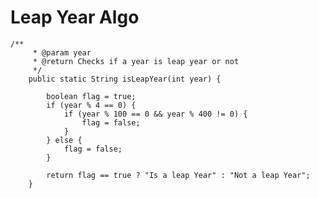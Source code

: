 # Leap Year Algo

    /**
         * @param year
         * @return Checks if a year is leap year or not
         */
        public static String isLeapYear(int year) {
    
            boolean flag = true;
            if (year % 4 == 0) {
                if (year % 100 == 0 && year % 400 != 0) {
                    flag = false;
                }
            } else {
                flag = false;
            }
    
            return flag == true ? "Is a leap Year" : "Not a leap Year";
        }